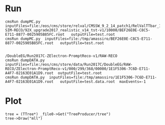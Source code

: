 Run
====

    cmsRun dumpMC.py  inputFiles=file:/eos/cms/store/relval/CMSSW_9_2_14_patch1/RelValTTbar_13/GEN-SIM-RECO/92X_upgrade2017_realistic_v14_tst-v1/10000/BEF26E0E-C8C5-E711-8877-0025905B85FC.root   outputFile=test.root
    cmsRun dumpMC.py  inputFiles=file:/tmp/amassiro/BEF26E0E-C8C5-E711-8877-0025905B85FC.root   outputFile=test.root
    
    
    /DoubleEG/Run2017C-ZElectron-PromptReco-v1/RAW-RECO
    cmsRun dumpDATA.py  inputFiles=file:/eos/cms/store/data/Run2017C/DoubleEG/RAW-RECO/ZElectron-PromptReco-v1/000/299/368/00000/1E1F5306-7C6D-E711-A4F7-02163E01A1D9.root  outputFile=test.root
    cmsRun dumpDATA.py  inputFiles=file:/tmp/amassiro/1E1F5306-7C6D-E711-A4F7-02163E01A1D9.root   outputFile=test.data.root  maxEvents=-1
    
    

    

Plot
====


    tree = (TTree*) _file0->Get("TreeProducer/tree")
    tree->Draw("mll")
    
    
 